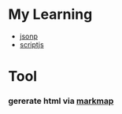 # My Learning
  - [jsonp](https://seven-y-q-guo.github.io/my-learning/jsonp/markmap.html)
  - [scriptjs](https://seven-y-q-guo.github.io/my-learning/scriptjs/markmap.html)

# Tool
### gererate html via [markmap](https://markmap.js.org/repl)

